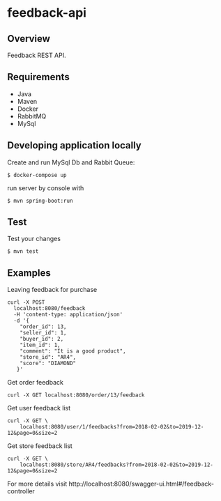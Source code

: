 # feedback-api 

## Overview
Feedback REST API.

## Requirements
- Java
- Maven
- Docker
- RabbitMQ
- MySql

## Developing application locally
Create and run MySql Db and Rabbit Queue:
``` 
$ docker-compose up
```
run server by console with
```
$ mvn spring-boot:run
```

## Test
Test your changes
```
$ mvn test
```

## Examples
Leaving feedback for purchase
```
curl -X POST 
  localhost:8080/feedback
  -H 'content-type: application/json'
  -d '{
	"order_id": 13,
	"seller_id": 1,
	"buyer_id": 2,
	"item_id": 1,
	"comment": "It is a good product",
	"store_id": "AR4",
	"score": "DIAMOND"
   }'
```
Get order feedback 
```
curl -X GET localhost:8080/order/13/feedback
```
Get user feedback list
```
curl -X GET \
    localhost:8080/user/1/feedbacks?from=2018-02-02&to=2019-12-12&page=0&size=2
```
Get store feedback list
```
curl -X GET \
    localhost:8080/store/AR4/feedbacks?from=2018-02-02&to=2019-12-12&page=0&size=2
```

For more details visit http://localhost:8080/swagger-ui.html#/feedback-controller